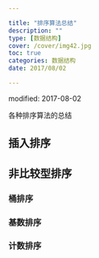 ```yaml
---

title: "排序算法总结"
description: ""
type: [数据结构]
cover: /cover/img42.jpg
toc: true
categories: 数据结构
date: 2017/08/02

---
```



modified: 2017-08-02

各种排序算法的总结
<!--more-->
## 插入排序

## 非比较型排序

### 桶排序

### 基数排序

### 计数排序